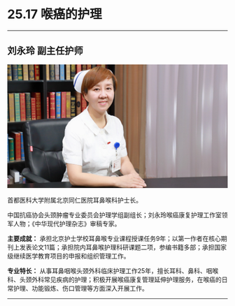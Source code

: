 # 25.17 喉癌的护理


---

## 刘永玲 副主任护师

![1684659986745](image/c25_017/1684659986745.png)

首都医科大学附属北京同仁医院耳鼻喉科护士长。

中国抗癌协会头颈肿瘤专业委员会护理学组副组长；刘永玲喉癌康复护理工作室领军人物；《中华现代护理杂志》审稿专家。

**主要成就：** 承担北京护士学校耳鼻喉专业课程授课任务9年；以第一作者在核心期刊上发表论文11篇；承担院内耳鼻喉护理科研课题二项，参编书籍多部；承担国家级继续医学教育项目的申报和组织管理工作。

**专业特长：** 从事耳鼻咽喉头颈外科临床护理工作25年，擅长耳科、鼻科、咽喉科、头颈外科常见疾病的护理；积极开展喉癌康复管理延伸护理服务，在喉癌的日常护理、功能锻炼、伤口管理等方面深入开展工作。

---
